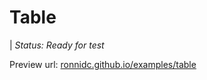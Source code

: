 # Table

| *Status: Ready for test*

Preview url: 
[ronnidc.github.io/examples/table](https://ronnidc.github.io/examples/table)
